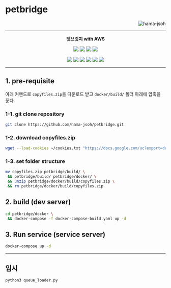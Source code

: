 # petbridge

<p align="right"> <img src="https://komarev.com/ghpvc/?username=hama-jsoh&color=brightgreen" alt="hama-jsoh" /> </p>

----

<p align="center">
  <b> 펫브릿지 with AWS </b>
</p>

<p align="center">
  <img src="https://img.shields.io/badge/version-0.0.3-orange?style=flat-square">
  <img src="https://img.shields.io/badge/Python-3.6.x-3776AB?style=flat-square&logo=Python&logoColor=white">
  <img src="https://img.shields.io/badge/CUDA-11.2.0-76B900?style=flat-square&logo=NVIDIA&logoColor=white">
  <img src="https://img.shields.io/badge/CUDNN-8-76B900?style=flat-square&logo=NVIDIA&logoColor=white">
</p>

<p align="center">
  <img src="https://img.shields.io/badge/AWS-Lambda-FF9900?style=flat-square&logo=AWS-Lambda&logoColor=white">
  <img src="https://img.shields.io/badge/Amazon-EC2-FF9900?style=flat-square&logo=Amazon-EC2&logoColor=white">
  <img src="https://img.shields.io/badge/Amazon-RDS-527FFF?style=flat-square&logo=Amazon-RDS&logoColor=white">
  <img src="https://img.shields.io/badge/Amazon-S3-569A31?style=flat-square&logo=Amazon-S3&logoColor=white">
  
  <img src="https://img.shields.io/badge/Amazon-CloudWatch-FF4F8B?style=flat-square&logo=Amazon-CloudWatch&logoColor=white">
  <img src="https://img.shields.io/badge/Amazon-API_Gateway-A100FF?style=flat-square&logo=Amazon-API-Gateway&logoColor=white">
</p>

----

## 1. pre-requisite
아래 커맨드로 `copyfiles.zip`을 다운로드 받고 `docker/build/` 폴더 아래에 압축을 푼다.  

### 1-1. git clone repository
```bash
git clone https://github.com/hama-jsoh/petbridge.git
```

### 1-2. download copyfiles.zip
```bash
wget --load-cookies ~/cookies.txt "https://docs.google.com/uc?export=download&confirm=$(wget --quiet --save-cookies ~/cookies.txt --keep-session-cookies --no-check-certificate 'https://docs.google.com/uc?export=download&id=1Kazha62DSt59RFkUpssUTWZJA5SImAxW' -O- | sed -rn 's/.*confirm=([0-9A-Za-z_]+).*/\1\n/p')&id=1Kazha62DSt59RFkUpssUTWZJA5SImAxW" -O copyfiles.zip && rm -rf ~/cookies.txt
```

### 1-3. set folder structure
```bash
mv copyfiles.zip petbridge/build/ \
 && petbridge/build/ petbridge/docker/ \
 && unzip petbridge/docker/build/copyfiles.zip \
 && rm petbridge/docker/build/copyfiles.zip
```

## 2. build (dev server)
```bash
cd petbridge/docker \
 && docker-compose -f docker-compose-build.yaml up -d
```

## 3. Run service (service server)
```bash
docker-compose up -d
```

----

## 임시
```bash
python3 queue_loader.py
```
